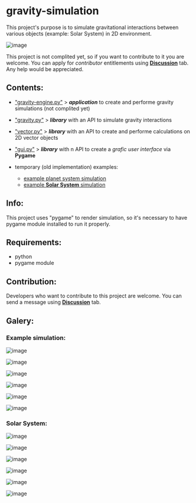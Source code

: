 # gravity-simulation

This project's purpose is to simulate gravitational interactions between various objects (example: Solar System) in 2D environment.

![image](https://user-images.githubusercontent.com/107063507/173688156-d7bb8a5f-44f3-4418-8e6b-dfdf6c424f4e.png)

This project is not complited yet, so if you want to contribute to it you are welcome. You can apply for *contributor* entitlements using [**Discussion**](https://github.com/JENOT-ANT/gravity-simulation/discussions) tab. Any help would be appreciated.

## Contents:
- ["gravity-engine.py"](/gravity-engine.py) > ***application*** to create and performe gravity simulations (not complited yet)

- ["gravity.py"](/gravity.py) > ***library*** with an API to simulate gravity interactions
- ["vector.py"](/vector.py) > ***library*** with an API to create and performe calculations on 2D vector objects
- ["gui.py"](/gui.py) > ***library*** with n API to create a *grafic user interface* via **Pygame**

- temporary (old implementation) examples:
  - [example planet system simulation](/examples/temporary-example-planet-system.py)
  - [example **Solar System** simulation](/examples/temporary-solar-system-simulation.py)

## Info:
This project uses "pygame" to render simulation, so it's necessary to have pygame module installed to run it properly.

## Requirements:
- python
- pygame module

## Contribution:
Developers who want to contribute to this project are welcome. You can send a message using [**Discussion**](https://github.com/JENOT-ANT/gravity-simulation/discussions) tab.

## Galery:

### Example simulation:

![image](https://user-images.githubusercontent.com/107063507/173688156-d7bb8a5f-44f3-4418-8e6b-dfdf6c424f4e.png)

![image](https://user-images.githubusercontent.com/107063507/173678917-6f729824-f2b1-4aca-aa30-26fa54b362d3.png)

![image](https://user-images.githubusercontent.com/107063507/173680537-51d01024-f28b-4c15-b228-29259d91342c.png)

![image](https://user-images.githubusercontent.com/107063507/173688902-dcbd05df-10a1-4d7c-9718-3340edfb4ad7.png)

![image](https://user-images.githubusercontent.com/107063507/173674309-7de2bad7-eb6f-4e3f-bb5a-2d221c18f854.png)

![image](https://user-images.githubusercontent.com/107063507/173684862-2e1e01f3-ef41-4c11-914b-d6b4a5ac2001.png)

<!---
![image](https://user-images.githubusercontent.com/107063507/173676892-da669a39-5ce7-4b75-aded-fa648f602e15.png)
![image](https://user-images.githubusercontent.com/107063507/173677003-b7fbab52-4f10-4f12-a162-8100cb24e8a1.png)
--->

### Solar System:
![image](https://user-images.githubusercontent.com/107063507/173241143-0732d416-03d7-4a00-b413-d7a58ff59db1.png)

![image](https://user-images.githubusercontent.com/107063507/173243419-0e2e234d-9133-46be-afdb-58d9f96d5921.png)

![image](https://user-images.githubusercontent.com/107063507/173242880-75e45b29-c8f4-4aa6-b706-d2064647df49.png)

![image](https://user-images.githubusercontent.com/107063507/173243492-62944ca9-9da7-4575-84fc-313996b15ed0.png)

![image](https://user-images.githubusercontent.com/107063507/173242789-2a12a07d-50bf-4bca-8280-02f6c29aeb12.png)

![image](https://user-images.githubusercontent.com/107063507/173243674-712b3772-a16e-447f-951c-c3e80c13e9ff.png)
